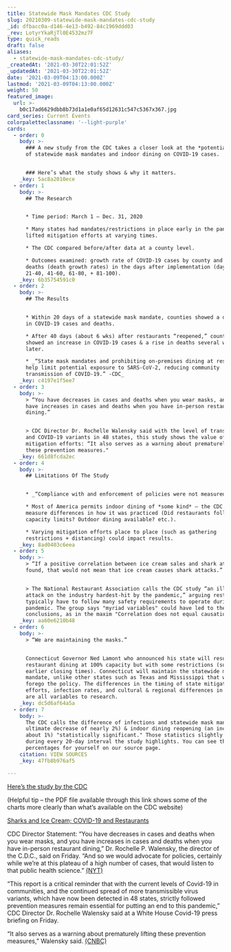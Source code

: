 ```yaml
---
title: Statewide Mask Mandates CDC Study
slug: 20210309-statewide-mask-mandates-cdc-study
_id: dfbacc0a-d146-4e13-b492-84c1969ddd03
_rev: LotyrYkaRjTl0E4532mz7F
type: quick_reads
draft: false
aliases:
  - statewide-mask-mandates-cdc-study/
_createdAt: '2021-03-30T22:01:52Z'
_updatedAt: '2021-03-30T22:01:52Z'
date: '2021-03-09T04:13:00.000Z'
lastmod: '2021-03-09T04:13:00.000Z'
weight: 50
featured_image:
  url: >-
    b0c17ad6629dbb8b73d1a1e0af65d12631c547c5367x367.jpg
card_series: Current Events
colorpaletteclassname: '--light-purple'
cards:
  - order: 0
    body: >-
      ### A new study from the CDC takes a closer look at the *potential* impact
      of statewide mask mandates and indoor dining on COVID-19 cases.


      ### Here’s what the study shows & why it matters.
    _key: 5ac8a2010ece
  - order: 1
    body: >-
      ## The Research


      * Time period: March 1 – Dec. 31, 2020

      * Many states had mandates/restrictions in place early in the pandemic and
      lifted mitigation efforts at varying times.

      * The CDC compared before/after data at a county level.

      * Outcomes examined: growth rate of COVID-19 cases by county and county
      deaths (death growth rates) in the days after implementation (days 1-20,
      21-40, 41-60, 61-80, + 81-100).
    _key: 6b35754591c0
  - order: 2
    body: >-
      ## The Results


      * Within 20 days of a statewide mask mandate, counties showed a decrease
      in COVID-19 cases and deaths.

      * After 40 days (about 6 wks) after restaurants “reopened,” counties
      showed an increase in COVID-19 cases & a rise in deaths several weeks
      later.

      * _“State mask mandates and prohibiting on-premises dining at restaurants
      help limit potential exposure to SARS-CoV-2, reducing community
      transmission of COVID-19.” -CDC_
    _key: c4197e1f5ee7
  - order: 3
    body: >-
      > “You have decreases in cases and deaths when you wear masks, and you
      have increases in cases and deaths when you have in-person restaurant
      dining.”


      > CDC Director Dr. Rochelle Walensky said with the level of transmission
      and COVID-19 variants in 48 states, this study shows the value of
      mitigation efforts: “It also serves as a warning about prematurely lifting
      these prevention measures."
    _key: 661d8fcda2ec
  - order: 4
    body: >-
      ## Limitations Of The Study


      * _“Compliance with and enforcement of policies were not measured.” CDC_

      * Most of America permits indoor dining of *some kind* – the CDC did not
      measure differences in how it was practiced (Did restaurants follow
      capacity limits? Outdoor dining available? etc.).

      * Varying mitigation efforts place to place (such as gathering
      restrictions + distancing) could impact results.
    _key: 8ad0403c6eea
  - order: 5
    body: >-
      > “If a positive correlation between ice cream sales and shark attacks is
      found, that would not mean that ice cream causes shark attacks.”


      > The National Restaurant Association calls the CDC study “an ill-informed
      attack on the industry hardest-hit by the pandemic,” arguing restaurants
      typically have to follow many safety requirements to operate during the
      pandemic. The group says "myriad variables" could have led to the CDC's
      conclusions, as in the maxim "Correlation does not equal causation."
    _key: aa60e6210b48
  - order: 6
    body: >-
      > “We are maintaining the masks.”


      Connecticut Governor Ned Lamont who announced his state will resume
      restaurant dining at 100% capacity but with some restrictions (such as
      earlier closing times). Connecticut will maintain the statewide mask
      mandate, unlike other states such as Texas and Mississippi that will
      forego the policy. The differences in the timing of state mitigation
      efforts, infection rates, and cultural & regional differences in lifestyle
      are all variables to research.
    _key: dc5d6af64a5a
  - order: 7
    body: >-
      The CDC calls the difference of infections and statewide mask mandates (an
      ultimate decrease of nearly 2%) & indoor dining reopening (an increase of
      about 1%) "statistically significant." Those statistics slightly change
      during every 20-day interval the study highlights. You can see the
      percentages for yourself on our source page.
    citation: VIEW SOURCES
    _key: 47fb8b976af5

---
```

[Here’s the study by the CDC](https://www.cdc.gov/mmwr/volumes/70/wr/mm7010e3.htm?s_cid=mm7010e3_w)

(Helpful tip – the PDF file available through this link shows some of the charts more clearly than what’s available on the CDC website)

[Sharks and Ice Cream; COVID-19 and Restaurants](https://www.restaurant.org/news/pressroom/press-releases/sharks-and-ice-cream-covid-19-and-restaurants)

CDC Director Statement: “You have decreases in cases and deaths when you wear masks, and you have increases in cases and deaths when you have in-person restaurant dining,” Dr. Rochelle P. Walensky, the director of the C.D.C., said on Friday. “And so we would advocate for policies, certainly while we’re at this plateau of a high number of cases, that would listen to that public health science.” [(NYT)](https://www.nytimes.com/2021/03/05/health/coronavirus-restaurant-dining-masks.html)

“This report is a critical reminder that with the current levels of Covid-19 in communities, and the continued spread of more transmissible virus variants, which have now been detected in 48 states, strictly followed prevention measures remain essential for putting an end to this pandemic,” CDC Director Dr. Rochelle Walensky said at a White House Covid-19 press briefing on Friday.

“It also serves as a warning about prematurely lifting these prevention measures,” Walensky said. [(CNBC)](https://www.cnbc.com/2021/03/05/cdc-study-finds-easing-mask-mandates-led-to-higher-covid-cases-and-deaths.html)